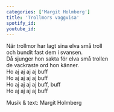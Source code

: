 ```yaml
---
categories: ['Margit Holmberg']
title: 'Trollmors vaggvisa'
spotify_id:
youtube_id:
---
```


När trollmor har lagt sina elva små troll  
och bundit fast dem i svansen.  
Då sjunger hon sakta för elva små trollen  
de vackraste ord hon känner.  
Ho aj aj aj aj buff  
Ho aj aj aj aj buff  
Ho aj aj aj aj buff, buff  
Ho aj aj aj aj buff


Musik & text: Margit Holmberg
